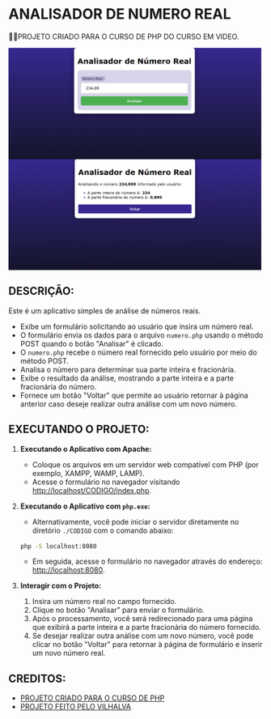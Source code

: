 # ANALISADOR DE NUMERO REAL
👨‍🏫PROJETO CRIADO PARA O CURSO DE PHP DO CURSO EM VIDEO.

<img src="./IMAGENS/FOTO_1.png" align="center" width="500"> <br>
<img src="./IMAGENS/FOTO_2.png" align="center" width="500"> <br>

## DESCRIÇÃO:
Este é um aplicativo simples de análise de números reais.

- Exibe um formulário solicitando ao usuário que insira um número real.
- O formulário envia os dados para o arquivo `numero.php` usando o método POST quando o botão "Analisar" é clicado.
- O `numero.php` recebe o número real fornecido pelo usuário por meio do método POST.
- Analisa o número para determinar sua parte inteira e fracionária.
- Exibe o resultado da análise, mostrando a parte inteira e a parte fracionária do número.
- Fornece um botão "Voltar" que permite ao usuário retornar à página anterior caso deseje realizar outra análise com um novo número.

## EXECUTANDO O PROJETO:
1. **Executando o Aplicativo com Apache:**
   - Coloque os arquivos em um servidor web compatível com PHP (por exemplo, XAMPP, WAMP, LAMP).
   - Acesse o formulário no navegador visitando [http://localhost/CODIGO/index.php](http://localhost/CODIGO/index.php).

2. **Executando o Aplicativo com `php.exe`:**
   - Alternativamente, você pode iniciar o servidor diretamente no diretório `./CODIGO` com o comando abaixo:
   ```bash
   php -S localhost:8080
   ```
   - Em seguida, acesse o formulário no navegador através do endereço: [http://localhost:8080](http://localhost:8080).

3. **Interagir com o Projeto:**
   1. Insira um número real no campo fornecido.
   2. Clique no botão "Analisar" para enviar o formulário.
   3. Após o processamento, você será redirecionado para uma página que exibirá a parte inteira e a parte fracionária do número fornecido.
   4. Se desejar realizar outra análise com um novo número, você pode clicar no botão "Voltar" para retornar à página de formulário e inserir um novo número real.

## CREDITOS:
- [PROJETO CRIADO PARA O CURSO DE PHP](https://github.com/VILHALVA/CURSO-DE-PHP)
- [PROJETO FEITO PELO VILHALVA](https://github.com/VILHALVA)





